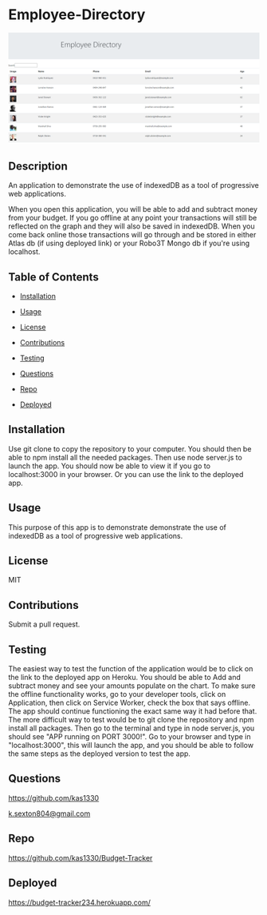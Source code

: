 # Employee-Directory

<img src='/public/employeeDirectory.PNG' alt='Employee Directory'>

## Description

An application to demonstrate the use of indexedDB as a tool of progressive web applications.

When you open this application, you will be able to add and subtract money from your budget. If you go offline at any point your transactions will still be reflected on the graph and they will also be saved in indexedDB. When you come back online those transactions will go through and be stored in either Atlas db (if using deployed link) or your Robo3T Mongo db if you're using localhost.

## Table of Contents

- [Installation](https://github.com/kas1330/employee-directory#installation)

- [Usage](https://github.com/kas1330/employee-directory#usage)

- [License](https://github.com/kas1330/employee-directory#license)

- [Contributions](https://github.com/kas1330/employee-directory#contributions)

- [Testing](https://github.com/kas1330/employee-directory#testing)

- [Questions](https://github.com/kas1330/employee-directory#questions)

- [Repo](https://github.com/kas1330/employee-directory#repo)

- [Deployed](https://github.com/kas1330/employee-directory#deployed)

## Installation

Use git clone to copy the repository to your computer. You should then be able to npm install all the needed packages. Then use node server.js to launch the app. You should now be able to view it if you go to localhost:3000 in your browser. Or you can use the link to the deployed app.

## Usage

This purpose of this app is to demonstrate demonstrate the use of indexedDB as a tool of progressive web applications.

## License

MIT

## Contributions

Submit a pull request.

## Testing

The easiest way to test the function of the application would be to click on the link to the deployed app on Heroku. You should be able to Add and subtract money and see your amounts populate on the chart. To make sure the offline functionality works, go to your developer tools, click on Application, then click on Service Worker, check the box that says offline. The app should continue functioning the exact same way it had before that. The more difficult way to test would be to git clone the repository and npm install all packages. Then go to the terminal and type in node server.js, you should see "APP running on PORT 3000!". Go to your browser and type in "localhost:3000", this will launch the app, and you should be able to follow the same steps as the deployed version to test the app.

## Questions

https://github.com/kas1330

k.sexton804@gmail.com

## Repo

https://github.com/kas1330/Budget-Tracker

## Deployed

https://budget-tracker234.herokuapp.com/
